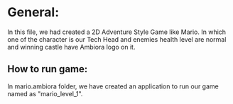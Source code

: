 # General:
In this file, we had created a 2D Adventure Style Game like Mario. In which one of the character is our Tech Head and enemies health level are normal and winning castle have Ambiora logo on it.
## How to run game:
In mario.ambiora folder, we have created an application to run our game named as "mario_level_1".
